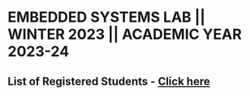 # EMBEDDED SYSTEMS LAB || WINTER 2023 || ACADEMIC YEAR 2023-24

## List of Registered Students - [Click here](https://docs.google.com/document/d/1gaDFOd5UALb1ghLpEJKqt02XdGxtxRW0/edit?usp=sharing&ouid=116384381532910939364&rtpof=true&sd=true)
